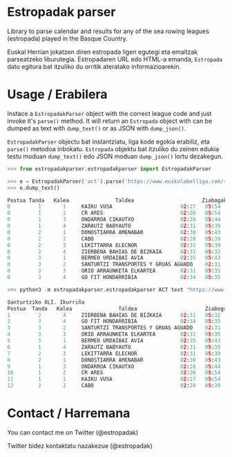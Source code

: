 # Estropadak parser

Library to parse calendar and results for any of the sea rowing leagues (estropada) played
in the Basque Country.

Euskal Herrian jokatzen diren estropada ligen egutegi eta emaitzak parseatzeko liburutegia.
Estropadaren URL edo HTML-a emanda, `Estropada` datu egitura bat itzuliko du orritik ateratako
informazioarekin.

# Usage / Erabilera

Instace a `EstropadakParser` object with the correct league code and just invoke it's `parse()` method.
It will return an `Estropada` object with can be dumped as text with `dump_text()` or as JSON with `dump_json()`.

`EstropadakParser` objectu bat instantziatu, liga kode egokia erabiliz, eta `parse()` metodoa inbokatu.
`Estropada` objektu bat itzuliko du zeinen edukia testu moduan `dump_text()` edo JSON moduan `dump_json()` lortu 
dezakegun.

```python
>>> from estropadakparser.estropadakparser import EstropadakParser

>>> e = EstropadakParser('act').parse('https://www.euskolabelliga.com/resultados/ver.php?id=es&r=1586168644')
>>> e.dump_text()

Postua Tanda   Kalea               Taldea                      Ziabogak                Denbora
0         1       1     KAIKU VUSA                      02:27   05:54   10:18           20:14,32
0         1       2     CR ARES                         02:26   05:54   10:19           19:49,08
0         1       3     ONDARROA CIKAUTXO               02:28   05:44   10:12           19:42,88
0         1       4     ZARAUTZ BABYAUTO                02:31   05:39   10:05           19:32,54
0         2       1     DONOSTIARRA AMENABAR            02:30   05:43   10:03           19:38,76
0         2       2     CABO                            02:28   05:39   10:04           Descal
0         2       3     LEKITTARRA ELECNOR              02:31   05:39   10:02           19:34,34
0         2       4     ZIERBENA BAHIAS DE BIZKAIA      02:31   05:32   09:49           19:06,74
0         3       1     BERMEO URDAIBAI AVIA            02:35   05:43   09:54           19:30,08
0         3       2     SANTURTZI TRANSPORTES Y GRUAS AGUADO    02:31   05:41   09:53           19:20,84
0         3       3     ORIO ARRAUNKETA ELKARTEA        02:31   05:35   09:52           19:23,00
0         3       4     GO FIT HONDARRIBIA              02:34   05:35   09:50           19:18,66
```

```python
>>> python3 -m estropadakparser.estropadakparser ACT text "https://www.euskolabelliga.com/resultados/ver.php?id=eu&r=1586168644"

Santurtziko XLI. Ikurriña
Postua	Tanda	Kalea	            Taldea            	        Ziabogak         	Denbora
1     	  2  	  4  	ZIERBENA BAHIAS DE BIZKAIA    	02:31	05:32	09:49        	19:06,74
2     	  3  	  4  	GO FIT HONDARRIBIA            	02:34	05:35	09:50        	19:18,66
3     	  3  	  2  	SANTURTZI TRANSPORTES Y GRUAS AGUADO	02:31	05:41	09:53        	19:20,84
4     	  3  	  3  	ORIO ARRAUNKETA ELKARTEA      	02:31	05:35	09:52        	19:23,00
5     	  3  	  1  	BERMEO URDAIBAI AVIA          	02:35	05:43	09:54        	19:30,08
6     	  1  	  4  	ZARAUTZ BABYAUTO              	02:31	05:39	10:05        	19:32,54
7     	  2  	  3  	LEKITTARRA ELECNOR            	02:31	05:39	10:02        	19:34,34
8     	  2  	  1  	DONOSTIARRA AMENABAR          	02:30	05:43	10:03        	19:38,76
9     	  1  	  3  	ONDARROA CIKAUTXO             	02:28	05:44	10:12        	19:42,88
10    	  1  	  2  	CR ARES                       	02:26	05:54	10:19        	19:49,08
11    	  1  	  1  	KAIKU VUSA                    	02:27	05:54	10:18        	20:14,32
12    	  2  	  2  	CABO                          	02:28	05:39	10:04        	Descal
```

# Contact / Harremana

You can contact me on Twitter (@estropadak) 

Twitter bidez kontaktatu nazakezue (@estropadak)